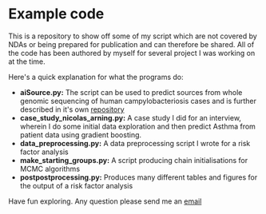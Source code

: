 # Example code
This is a repository to show off some of my script which are not covered by NDAs or being prepared for publication and can therefore be shared. All of the code has been authored by myself for several project I was working on at the time.

Here's a quick explanation for what the programs do:
- **aiSource.py:** The script can be used to predict sources from whole genomic sequencing of human campylobacteriosis cases and is further described in it's own [repository](https://github.com/narning1992/aiSource)
- **case_study_nicolas_arning.py:** A case study I did for an interview, wherein I do some initial data exploration and then predict Asthma from patient data using gradient boosting.
- **data_preprocessing.py:** A data preprocessing script I wrote for a risk factor analysis
- **make_starting_groups.py:** A script producing chain initialisations for MCMC algorithms
- **postpostprocessing.py:** Produces many different tables and figures for the output of a risk factor analysis

Have fun exploring. Any question please send me an [email](mailto:n.arning@gmx.de)



